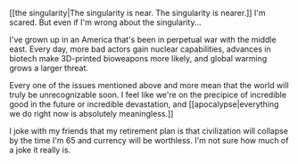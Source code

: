 [[the singularity|The singularity is near. The singularity is nearer.]] I'm scared. But even if I'm wrong about the singularity...

I've grown up in an America that's been in perpetual war with the middle east. Every day, more bad actors gain nuclear capabilities, advances in biotech make 3D-printed bioweapons more likely, and global warming grows a larger threat.

Every one of the issues mentioned above and more mean that the world will truly be unrecognizable soon. I feel like we're on the precipice of incredible good in the future or incredible devastation, and [[apocalypse|everything we do right now is absolutely meaningless.]]

I joke with my friends that my retirement plan is that civilization will collapse by the time I'm 65 and currency will be worthless. I'm not sure how much of a joke it really is.
